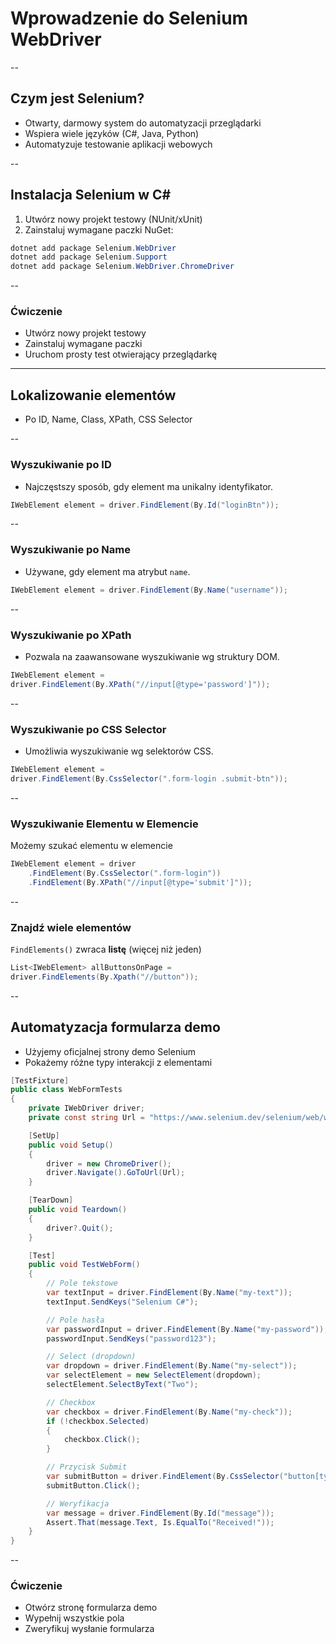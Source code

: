 # Wprowadzenie do Selenium WebDriver
--
## Czym jest Selenium?
- Otwarty, darmowy system do automatyzacji przeglądarki
- Wspiera wiele języków (C#, Java, Python)
- Automatyzuje testowanie aplikacji webowych

--
## Instalacja Selenium w C#
1. Utwórz nowy projekt testowy (NUnit/xUnit)
2. Zainstaluj wymagane paczki NuGet:

```powershell
dotnet add package Selenium.WebDriver
dotnet add package Selenium.Support
dotnet add package Selenium.WebDriver.ChromeDriver
```
--
### Ćwiczenie
- Utwórz nowy projekt testowy
- Zainstaluj wymagane paczki
- Uruchom prosty test otwierający przeglądarkę
---
## Lokalizowanie elementów
- Po ID, Name, Class, XPath, CSS Selector

--
### Wyszukiwanie po ID
- Najczęstszy sposób, gdy element ma unikalny identyfikator.
```csharp
IWebElement element = driver.FindElement(By.Id("loginBtn"));
```
--
### Wyszukiwanie po Name
- Używane, gdy element ma atrybut `name`.
```csharp
IWebElement element = driver.FindElement(By.Name("username"));
```
--
### Wyszukiwanie po XPath
- Pozwala na zaawansowane wyszukiwanie wg struktury DOM.
```csharp
IWebElement element = 
driver.FindElement(By.XPath("//input[@type='password']"));
```
--
### Wyszukiwanie po CSS Selector
- Umożliwia wyszukiwanie wg selektorów CSS.
```csharp
IWebElement element = 
driver.FindElement(By.CssSelector(".form-login .submit-btn"));
```
--
### Wyszukiwanie Elementu w Elemencie
Możemy szukać elementu w elemencie
```csharp
IWebElement element = driver
    .FindElement(By.CssSelector(".form-login"))
    .FindElement(By.XPath("//input[@type='submit']"));
```
--
### Znajdź wiele elementów
`FindElements()` zwraca **listę** (więcej niż jeden)
```csharp
List<IWebElement> allButtonsOnPage = 
driver.FindElements(By.Xpath("//button"));

```
--
## Automatyzacja formularza demo
- Użyjemy oficjalnej strony demo Selenium
- Pokażemy różne typy interakcji z elementami

```csharp
[TestFixture]
public class WebFormTests
{
    private IWebDriver driver;
    private const string Url = "https://www.selenium.dev/selenium/web/web-form.html";

    [SetUp]
    public void Setup()
    {
        driver = new ChromeDriver();
        driver.Navigate().GoToUrl(Url);
    }

    [TearDown]
    public void Teardown()
    {
        driver?.Quit();
    }

    [Test]
    public void TestWebForm()
    {
        // Pole tekstowe
        var textInput = driver.FindElement(By.Name("my-text"));
        textInput.SendKeys("Selenium C#");

        // Pole hasła
        var passwordInput = driver.FindElement(By.Name("my-password"));
        passwordInput.SendKeys("password123");

        // Select (dropdown)
        var dropdown = driver.FindElement(By.Name("my-select"));
        var selectElement = new SelectElement(dropdown);
        selectElement.SelectByText("Two");

        // Checkbox
        var checkbox = driver.FindElement(By.Name("my-check"));
        if (!checkbox.Selected)
        {
            checkbox.Click();
        }

        // Przycisk Submit
        var submitButton = driver.FindElement(By.CssSelector("button[type='submit']"));
        submitButton.Click();

        // Weryfikacja
        var message = driver.FindElement(By.Id("message"));
        Assert.That(message.Text, Is.EqualTo("Received!"));
    }
}
```
--
### Ćwiczenie
- Otwórz stronę formularza demo
- Wypełnij wszystkie pola
- Zweryfikuj wysłanie formularza
